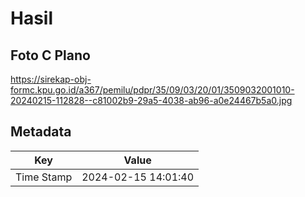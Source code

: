 # Hasil

## Foto C Plano

https://sirekap-obj-formc.kpu.go.id/a367/pemilu/pdpr/35/09/03/20/01/3509032001010-20240215-112828--c81002b9-29a5-4038-ab96-a0e24467b5a0.jpg


## Metadata

| Key        | Value               |
| ---------- | ------------------- |
| Time Stamp | 2024-02-15 14:01:40 |




